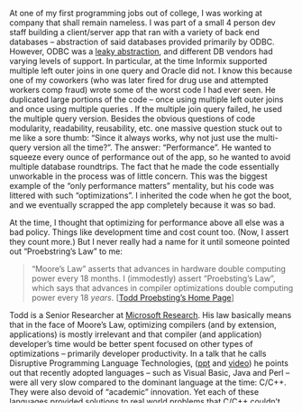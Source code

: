 At one of my first programming jobs out of college, I was working at
company that shall remain nameless. I was part of a small 4 person dev
staff building a client/server app that ran with a variety of back end
databases – abstraction of said databases provided primarily by ODBC.
However, ODBC was a [leaky
abstraction](http://www.joelonsoftware.com/articles/LeakyAbstractions.html),
and different DB vendors had varying levels of support. In particular,
at the time Informix supported multiple left outer joins in one query
and Oracle did not. I know this because one of my coworkers (who was
later fired for drug use and attempted workers comp fraud) wrote some of
the worst code I had ever seen. He duplicated large portions of the code
– once using multiple left outer joins and once using multiple queries .
If the multiple join query failed, he used the multiple query version.
Besides the obvious questions of code modularity, readability,
reusability, etc. one massive question stuck out to me like a sore
thumb: “Since it always works, why not just use the multi-query version
all the time?”. The answer: “Performance”. He wanted to squeeze every
ounce of performance out of the app, so he wanted to avoid multiple
database roundtrips. The fact that he made the code essentially
unworkable in the process was of little concern. This was the biggest
example of the “only performance matters” mentality, but his code was
littered with such “optimizations”. I inherited the code when he got the
boot, and we eventually scrapped the app completely because it was so
bad.

At the time, I thought that optimizing for performance above all else
was a bad policy. Things like development time and cost count too. (Now,
I assert they count more.) But I never really had a name for it until
someone pointed out “Proebstring’s Law” to me:

> “Moore’s Law” asserts that advances in hardware double computing power
> every 18 months. I (immodestly) assert “Proebsting’s Law”, which says
> that advances in compiler optimizations double computing power every
> 18 *years*. [[Todd Proebsting’s Home
> Page](http://research.microsoft.com/~toddpro/)]

Todd is a Senior Researcher at [Microsoft
Research](http://research.microsoft.com). His law basically means that
in the face of Moore’s Law, optimizing compilers (and by extension,
applications) is mostly irrelevant and that compiler (and application)
developer’s time would be better spent focused on other types of
optimizations – primarily developer productivity. In a talk that he
calls Disruptive Programming Language Technologies,
([ppt](http://research.microsoft.com/~toddpro/papers/disruptive.ppt) and
[video](http://stanford-online.stanford.edu/courses/ee380/020424-ee380-100.asx))
he points out that recently adopted languages – such as Visual Basic,
Java and Perl – were all very slow compared to the dominant language at
the time: C/C++. They were also devoid of “academic” innovation. Yet
each of these languages provided solutions to real world problems that
C/C++ couldn’t match. And today, they are in wide adoption with VB
easily outpacing C++ in terms of number of developers. Todd goes on to
list a series of disruptive technologies that he predicts will be
incorporated into future languages. These include: Application Crash
Analysis, Checkpoints/Undo, Database Access, Parsing, XML Manipulation,
Constraint Solving and Distributed Programming.

There are a few conclusions I draw from this:

-   If there is going to be future language innovation that will make my
    life easier as a develop, I’m going to want to use a platform that
    is designed to support multiple languages. Obviously, I’m thinking
    CLR here – JVM’s “me too” approach to multiple language support just
    doesn’t cut it.

-   These language innovations will probably *not* include “typical”
    programming language elements such as if/then and for/next loops. We
    have great languages such as C\#, Visual Basic and Java that already
    include all that stuff. With CLR’s true language interoperability,
    there’s no point in duplicating those elements in each new language.
    I can build a disruptive technology into a language that exposes
    classes to the CLR. Then I can use C\#, VB or even J\# to provide
    the glue logic. This makes the language design and compiler building
    much easier, meaning the “barrier to entry” for innovative language
    design has dropped significantly.

-   Code generation will be replaced with disruptive programming
    languages. There used to be code generation wizards in VC++ for
    building event handlers. In VB, you didn’t need them. Technologies
    where code generation is used extensively (such as database access)
    are ripe for a disruptive programming language.

-   I want to learn more about language design and compiler development.
    [These](http://www.microsoft.com/mspress/books/5771.asp)[books](http://search.barnesandnoble.com/textbooks/booksearch/isbnInquiry.asp?isbn=0130622966)
    are a good start, plus there’s the [Coco/R
    toolkit](http://www.ssw.uni-linz.ac.at/Research/Projects/Coco/CSharp/)
    for building parsers in C\#.

-   Performance is almost irrelevant. I mean, you can’t ignore it
    completely. However, in the face of other factors – such as time and
    money – performance is low on the priority list. I’d rather optimize
    for developer productivity than performance. After all, I can get
    more hardware cheaper and easier than I can get more developers.


